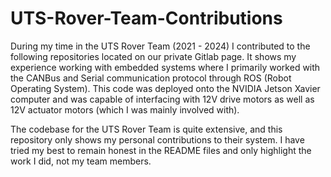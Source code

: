 # UTS-Rover-Team-Contributions

During my time in the UTS Rover Team (2021 - 2024) I contributed to the following repositories located on our private Gitlab page. It shows my experience working with embedded systems where I primarily worked with the CANBus and Serial communication protocol through ROS (Robot Operating System). This code was deployed onto the NVIDIA Jetson Xavier computer and was capable of interfacing with 12V drive motors as well as 12V actuator motors (which I was mainly involved with). <br>

The codebase for the UTS Rover Team is quite extensive, and this repository only shows my personal contributions to their system. I have tried my best to remain honest in the README files and only highlight the work I did, not my team members.   